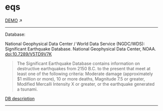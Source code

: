 # eqs

[DEMO](https://aeter.github.io/eqs/)  :arrow_upper_right:

---

Database: 

National Geophysical Data Center / World Data Service (NGDC/WDS): Significant Earthquake Database. National Geophysical Data Center, NOAA. [doi:10.7289/V5TD9V7K](http://dx.doi.org/10.7289/V5TD9V7K)

>The Significant Earthquake Database contains information on destructive
>earthquakes from 2150 B.C. to the present that meet at least one of the 
>following criteria: Moderate damage (approximately $1 million or more), 10 or
>more deaths, Magnitude 7.5 or greater, Modified Mercalli Intensity X or
>greater, or the earthquake generated a tsunami.

[DB description](https://www.ngdc.noaa.gov/nndc/struts/results?&t=101650&s=225&d=225)

---

